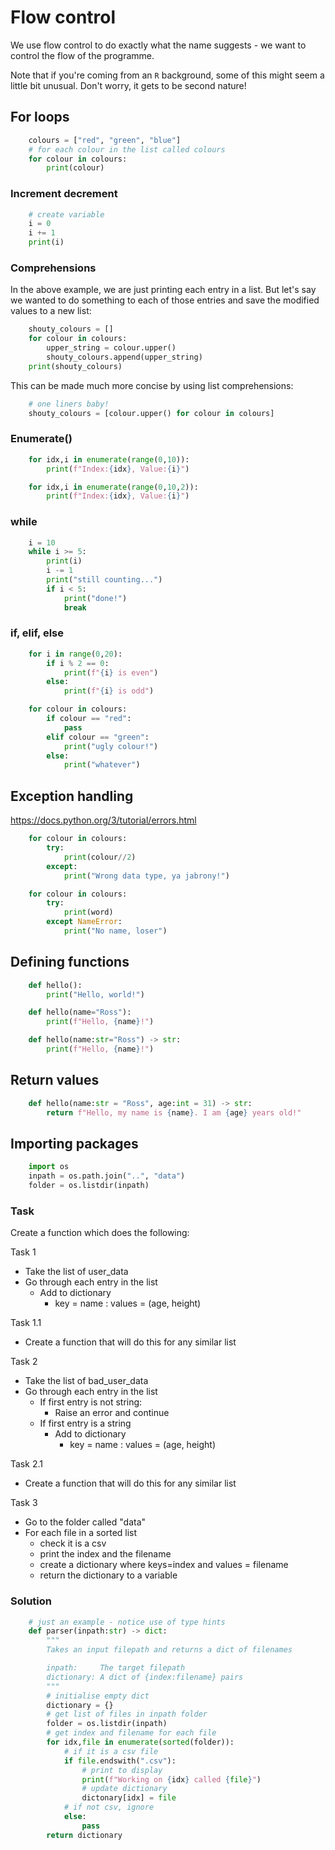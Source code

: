 # Flow control
We use flow control to do exactly what the name suggests - we want to control the flow of the programme. 

Note that if you're coming from an ```R``` background, some of this might seem a little bit unusual. Don't worry, it gets to be second nature!

## For loops
```python
    colours = ["red", "green", "blue"]
    # for each colour in the list called colours
    for colour in colours:
        print(colour)
```
### Increment decrement
```python
    # create variable
    i = 0
    i += 1
    print(i)
```
### Comprehensions

In the above example, we are just printing each entry in a list. But let's say we wanted to do something to each of those entries and save the modified values to a new list:
```python
    shouty_colours = []
    for colour in colours:
        upper_string = colour.upper()
        shouty_colours.append(upper_string)
    print(shouty_colours)
```
This can be made much more concise by using list comprehensions:
```python
    # one liners baby!
    shouty_colours = [colour.upper() for colour in colours]
```
### Enumerate()
```python
    for idx,i in enumerate(range(0,10)):
        print(f"Index:{idx}, Value:{i}")

    for idx,i in enumerate(range(0,10,2)):
        print(f"Index:{idx}, Value:{i}")
```
### while
```python
    i = 10
    while i >= 5:
        print(i)
        i -= 1
        print("still counting...")
        if i < 5:
            print("done!")
            break
```
### if, elif, else
```python
    for i in range(0,20):
        if i % 2 == 0:
            print(f"{i} is even")
        else:
            print(f"{i} is odd")

    for colour in colours:
        if colour == "red":
            pass
        elif colour == "green":
            print("ugly colour!")
        else:
            print("whatever")
```
## Exception handling
https://docs.python.org/3/tutorial/errors.html
```python
    for colour in colours:
        try:
            print(colour//2)
        except:
            print("Wrong data type, ya jabrony!")

    for colour in colours:
        try:
            print(word)
        except NameError:
            print("No name, loser")
```

## Defining functions
```python
    def hello():
        print("Hello, world!")

    def hello(name="Ross"):
        print(f"Hello, {name}!")

    def hello(name:str="Ross") -> str:
        print(f"Hello, {name}!")
```
## Return values
```python
    def hello(name:str = "Ross", age:int = 31) -> str:
        return f"Hello, my name is {name}. I am {age} years old!"
```
## Importing packages
```python
    import os
    inpath = os.path.join("..", "data")
    folder = os.listdir(inpath)
```
### Task

Create a function which does the following:

Task 1

- Take the list of user_data
- Go through each entry in the list
  - Add to dictionary
    - key = name : values = (age, height)

Task 1.1

- Create a function that will do this for any similar list

Task 2 

- Take the list of bad_user_data
- Go through each entry in the list
  - If first entry is not string:
    - Raise an error and continue
  - If first entry is a string
    - Add to dictionary
      - key = name : values = (age, height)

Task 2.1

- Create a function that will do this for any similar list

Task 3 
- Go to the folder called "data"
- For each file in a sorted list
  - check it is a csv
  - print the index and the filename
  - create a dictionary where keys=index and values = filename
  - return the dictionary to a variable

### Solution
```python
    # just an example - notice use of type hints
    def parser(inpath:str) -> dict:
        """
        Takes an input filepath and returns a dict of filenames

        inpath:     The target filepath
        dictionary: A dict of {index:filename} pairs
        """
        # initialise empty dict
        dictionary = {}
        # get list of files in inpath folder
        folder = os.listdir(inpath)
        # get index and filename for each file
        for idx,file in enumerate(sorted(folder)):
            # if it is a csv file
            if file.endswith(".csv"):
                # print to display
                print(f"Working on {idx} called {file}")
                # update dictionary
                dictonary[idx] = file
            # if not csv, ignore
            else:
                pass
        return dictionary
```